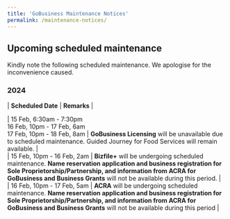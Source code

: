 ```yaml
---
title: 'GoBusiness Maintenance Notices'
permalink: /maintenance-notices/
---
```


## Upcoming scheduled maintenance

Kindly note the following scheduled maintenance. We apologise for the inconvenience caused.

### 2024 

| **Scheduled Date** | **Remarks** |  
    
| 15 Feb, 6:30am - 7:30pm<br>16 Feb, 10pm - 17 Feb, 6am<br>17 Feb, 10pm - 18 Feb, 8am | **GoBusiness Licensing** will be unavailable due to scheduled maintenance. Guided Journey for Food Services will remain available. |        
| 15 Feb, 10pm - 16 Feb, 2am | **Bizfile+** will be undergoing scheduled maintenance. **Name reservation application and business registration for Sole Proprietorship/Partnership, and information from ACRA for GoBusiness and Business Grants** will not be available during this period. |                      
| 16 Feb, 10pm - 17 Feb, 5am | **ACRA** will be undergoing scheduled maintenance. **Name reservation application and business registration for Sole Proprietorship/Partnership, and information from ACRA for GoBusiness and Business Grants** will not be available during this period |                  





<script src="/jquery/jquery.min.js"></script>
<script src="/jquery/resize-tables.js"></script>
